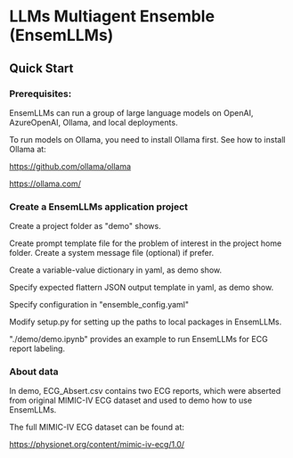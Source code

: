 # LLMs Multiagent Ensemble (EnsemLLMs)

## Quick Start

### Prerequisites:

EnsemLLMs can run a group of large language models on OpenAI, AzureOpenAI, Ollama, and local deployments.

To run models on Ollama, you need to install Ollama first. See how to install Ollama at:

https://github.com/ollama/ollama

https://ollama.com/

### Create a EnsemLLMs application project

Create a project folder as "demo" shows.

Create prompt template file for the problem of interest in the project home folder. Create a system message file (optional) if prefer. 

Create a variable-value dictionary in yaml, as demo show.

Specify expected flattern JSON output template in yaml, as demo show.

Specify configuration in "ensemble_config.yaml"

Modify setup.py for setting up the paths to local packages in EnsemLLMs.

"./demo/demo.ipynb" provides an example to run EnsemLLMs for ECG report labeling.

### About data

In demo, ECG_Absert.csv contains two ECG reports, which were abserted from original MIMIC-IV ECG dataset and used to demo how to use EnsemLLMs.

The full MIMIC-IV ECG dataset can be found at:

https://physionet.org/content/mimic-iv-ecg/1.0/





